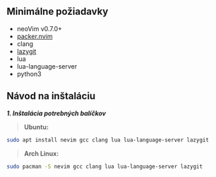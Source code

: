 ## Minimálne požiadavky

- neoVim v0.7.0+
- [packer.nvim](https://github.com/wbthomason/packer.nvim)
- clang
- [lazygit](https://github.com/jesseduffield/Lazygit)
- lua
- lua-language-server
- python3

## Návod na inštaláciu

***1. Inštalácia potrebných balíčkov***
> **Ubuntu:**
```bash
sudo apt install nevim gcc clang lua lua-language-server lazygit
```

> **Arch Linux:**
```bash
sudo pacman -S nevim gcc clang lua lua-language-server lazygit
```
